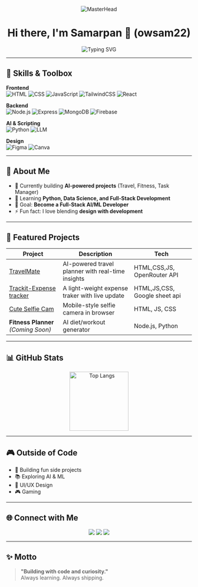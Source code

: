 <!-- Profile Banner -->
<p align="center">
  <img src="https://user-images.githubusercontent.com/90236635/232446433-d5540fa2-fe28-4bb8-b929-cdb51fe61336.gif" alt="MasterHead" align="center" />
</p>

<!-- Animated Typing Effect -->
<h1 align="center">Hi there, I'm Samarpan 👋 (owsam22)</h1>
<p align="center">
  <img src="https://readme-typing-svg.demolab.com?font=Fira+Code&size=25&pause=1000&color=00C7FF&center=true&vCenter=true&width=600&lines=Aspiring+Full-Stack+%2B+AI%2FML+Engineer;B.Tech+CSE+(Data+Science)+Student;Freelance+Web+%26+App+Developer;Always+learning+%26+building" alt="Typing SVG" />
</p>

---

## 🚀 Skills & Toolbox

**Frontend**  
![HTML](https://img.shields.io/badge/HTML5-E34F26?style=for-the-badge&logo=html5&logoColor=white)
![CSS](https://img.shields.io/badge/CSS3-1572B6?style=for-the-badge&logo=css3&logoColor=white)
![JavaScript](https://img.shields.io/badge/JavaScript-F7DF1E?style=for-the-badge&logo=javascript&logoColor=black)
![TailwindCSS](https://img.shields.io/badge/Tailwind-38B2AC?style=for-the-badge&logo=tailwind-css&logoColor=white)
![React](https://img.shields.io/badge/React-61DAFB?style=for-the-badge&logo=react&logoColor=black)

**Backend**  
![Node.js](https://img.shields.io/badge/Node.js-339933?style=for-the-badge&logo=node.js&logoColor=white)
![Express](https://img.shields.io/badge/Express-000000?style=for-the-badge&logo=express&logoColor=white)
![MongoDB](https://img.shields.io/badge/MongoDB-47A248?style=for-the-badge&logo=mongodb&logoColor=white)
![Firebase](https://img.shields.io/badge/Firebase-FFCA28?style=for-the-badge&logo=firebase&logoColor=black)

**AI & Scripting**  
![Python](https://img.shields.io/badge/Python-3776AB?style=for-the-badge&logo=python&logoColor=white)
![LLM](https://img.shields.io/badge/LLM%20Apps-FF6F00?style=for-the-badge)

**Design**  
![Figma](https://img.shields.io/badge/Figma-F24E1E?style=for-the-badge&logo=figma&logoColor=white)
![Canva](https://img.shields.io/badge/Canva-00C4CC?style=for-the-badge&logo=canva&logoColor=white)

---
## 🚀 About Me  
- 🔭 Currently building **AI-powered projects** (Travel, Fitness, Task Manager)  
- 🌱 Learning **Python, Data Science, and Full-Stack Development**  
- 🎯 Goal: **Become a Full-Stack AI/ML Developer**  
- ⚡ Fun fact: I love blending **design with development**  



---

## 🌟 Featured Projects

| Project | Description | Tech |
|---------|-------------|------|
| [TravelMate](https://github.com/owsam22/travelmate) | AI-powered travel planner with real-time insights | HTML,CSS,JS, OpenRouter API |
| [Trackit-Expense tracker](https://github.com/owsam22/expense-tracker) | A light-weight expense traker with live update | HTML,JS,CSS, Google sheet api |
| [Cute Selfie Cam](https://github.com/owsam22/cutiecam) | Mobile-style selfie camera in browser | HTML, JS, CSS |
| **Fitness Planner** *(Coming Soon)* | AI diet/workout generator | Node.js, Python |

---

## 📊 GitHub Stats
<!--
<p align="center">
  <img src="https://streak-stats.demolab.com?user=owsam22&theme=radical&border_radius=10" alt="streak" height="160"/>
</p>
-->

<p align="center">
  <img src="https://github-readme-stats.vercel.app/api/top-langs/?username=owsam22&layout=compact&theme=radical" alt="Top Langs" height="160"/>
</p>

---



## 🎮 Outside of Code

- 🎯 Building fun side projects  
- 📚 Exploring AI & ML  
- 🎨 UI/UX Design  
- 🎮 Gaming  

---

## 🌐 Connect with Me

<p align="center">
  <a href="https://linkedin.com/in/samarpan22"><img src="https://img.shields.io/badge/LinkedIn-0A66C2?style=for-the-badge&logo=linkedin&logoColor=white"/></a>
  <a href="https://github.com/owsam22"><img src="https://img.shields.io/badge/GitHub-181717?style=for-the-badge&logo=github&logoColor=white"/></a>
  <a href="https://owsam22.github.io/portfolio"><img src="https://img.shields.io/badge/Portfolio-FF4088?style=for-the-badge&logo=About.me&logoColor=white"/></a>
</p>

---

## ✨ Motto
> **"Building with code and curiosity."**  
> Always learning. Always shipping.
